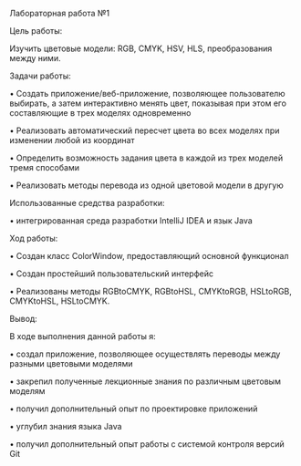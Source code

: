 Лабораторная работа №1

Цель работы:

Изучить цветовые модели: RGB, CMYK, HSV, HLS, преобразования между ними.


Задачи работы:

•       Создать приложение/веб-приложение, позволяющее пользователю  выбирать, а затем интерактивно менять цвет, показывая при этом его составляющие в трех моделях одновременно

•       Реализовать автоматический пересчет цвета во всех моделях при изменении любой из координат

•       Определить возможность задания цвета в каждой из трех моделей тремя способами

•       Реализовать методы перевода из одной цветовой модели в другую

Использованные средства разработки:

•       интегрированная среда разработки IntelliJ IDEA и язык Java


Ход работы:

•       Создан класс ColorWindow, предоставляющий основной функционал

•       Создан простейший пользовательский интерфейс

•       Реализованы методы RGBtoCMYK, RGBtoHSL, CMYKtoRGB, HSLtoRGB, CMYKtoHSL, HSLtoCMYK.

Вывод:

В ходе выполнения данной работы я:

•       создал   приложение,   позволяющее   осуществлять переводы между разными цветовыми моделями

•       закрепил  полученные  лекционные  знания  по  различным  цветовым моделям

•       получил дополнительный опыт по проектировке приложений

•       углубил знания  языка Java

•       получил дополнительный опыт работы с системой контроля версий Git

